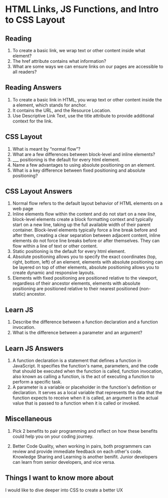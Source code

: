 # HTML Links, JS Functions, and Intro to CSS Layout




## Reading

1. To create a basic link, we wrap text or other content inside what element?
1. The href attribute contains what information?
1. What are some ways we can ensure links on our pages are accessible to all readers?

## Reading Answers
1. To create a basic link in HTML, you wrap text or other content inside the a element, which stands for anchor.
2. It contains the URL, and the Resource Location.
3. Use Descriptive Link Text, use the title attribute to provide additional context for the link.
## CSS Layout

1. What is meant by “normal flow”?
2. What are a few differences between block-level and inline elements?
3. ___ positioning is the default for every html element.
4. Name a few advantages to using absolute positioning on an element.
5. What is a key difference between fixed positioning and absolute positioning?

## CSS Layout Answers
1. Normal flow refers to the default layout behavior of HTML elements on a web page
2. Inline elements flow within the content and do not start on a new line, block-level elements create a block formatting context and typically start on a new line, taking up the full available width of their parent container. Block-level elements typically force a line break before and after them, creating a clear separation between adjacent content, inline elements do not force line breaks before or after themselves. They can flow within a line of text or other content.
3. Static positioning is the default for every html element.
4. Absolute positioning allows you to specify the exact coordinates (top, right, bottom, left) of an element, elements with absolute positioning can be layered on top of other elements, absolute positioning allows you to create dynamic and responsive layouts.
5. Elements with fixed positioning are positioned relative to the viewport, regardless of their ancestor elements, elements with absolute positioning are positioned relative to their nearest positioned (non-static) ancestor.

## Learn JS

1. Describe the difference between a function declaration and a function invocation.
2. What is the difference between a parameter and an argument?

## Learn JS Answers
1. A function declaration is a statement that defines a function in JavaScript. It specifies the function's name, parameters, and the code that should be executed when the function is called, function invocation, also known as calling a function, is the act of executing a function to perform a specific task.
2. A parameter is a variable or placeholder in the function's definition or declaration. It serves as a local variable that represents the data that the function expects to receive when it is called, an argument is the actual value that is passed to a function when it is called or invoked.
## Miscellaneous

1. Pick 2 benefits to pair programming and reflect on how these benefits could help you on your coding journey.

2. Better Code Quality, when working in pairs, both programmers can review and provide immediate feedback on each other's code. Knowledge Sharing and Learning is another benifit. Junior developers can learn from senior developers, and vice versa. 

## Things I want to know more about
I would like to dive deeper into CSS to create a better UX